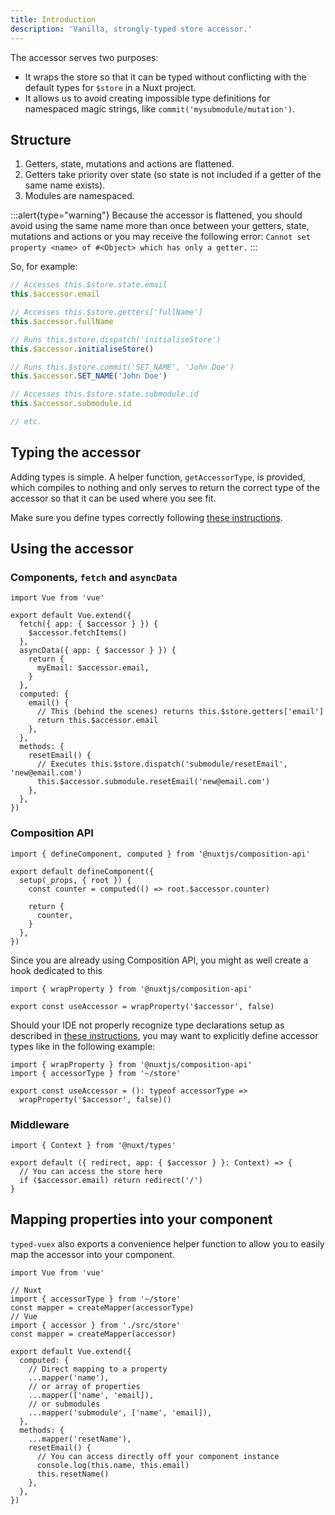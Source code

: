 ```yaml
---
title: Introduction
description: 'Vanilla, strongly-typed store accessor.'
---
```


The accessor serves two purposes:

- It wraps the store so that it can be typed without conflicting with the default types for `$store` in a Nuxt project.
- It allows us to avoid creating impossible type definitions for namespaced magic strings, like `commit('mysubmodule/mutation')`.

## Structure

1. Getters, state, mutations and actions are flattened.
2. Getters take priority over state (so state is not included if a getter of the same name exists).
3. Modules are namespaced.

:::alert{type="warning"}
Because the accessor is flattened, you should avoid using the same name more than once between your getters, state, mutations and actions or you may receive the following error: `Cannot set property <name> of #<Object> which has only a getter.`
:::

So, for example:

```ts
// Accesses this.$store.state.email
this.$accessor.email

// Accesses this.$store.getters['fullName']
this.$accessor.fullName

// Runs this.$store.dispatch('initialiseStore')
this.$accessor.initialiseStore()

// Runs this.$store.commit('SET_NAME', 'John Doe')
this.$accessor.SET_NAME('John Doe')

// Accesses this.$store.state.submodule.id
this.$accessor.submodule.id

// etc.
```

## Typing the accessor

Adding types is simple. A helper function, `getAccessorType`, is provided, which compiles to nothing and only serves to return the correct type of the accessor so that it can be used where you see fit.

Make sure you define types correctly following [these instructions](/getting-started/getting-started-nuxt#add-type-definitions).

## Using the accessor

### Components, `fetch` and `asyncData`

```ts{}[components/sampleComponent.vue]
import Vue from 'vue'

export default Vue.extend({
  fetch({ app: { $accessor } }) {
    $accessor.fetchItems()
  },
  asyncData({ app: { $accessor } }) {
    return {
      myEmail: $accessor.email,
    }
  },
  computed: {
    email() {
      // This (behind the scenes) returns this.$store.getters['email']
      return this.$accessor.email
    },
  },
  methods: {
    resetEmail() {
      // Executes this.$store.dispatch('submodule/resetEmail', 'new@email.com')
      this.$accessor.submodule.resetEmail('new@email.com')
    },
  },
})
```

### Composition API

```ts{}[components/sampleComponent.vue]
import { defineComponent, computed } from '@nuxtjs/composition-api'

export default defineComponent({
  setup(_props, { root }) {
    const counter = computed(() => root.$accessor.counter)

    return {
      counter,
    }
  },
})
```

Since you are already using Composition API, you might as well create a hook dedicated to this

```ts{}[hooks/useAccessor.ts]
import { wrapProperty } from '@nuxtjs/composition-api'

export const useAccessor = wrapProperty('$accessor', false)
```

Should your IDE not properly recognize type declarations setup as described in [these instructions](/getting-started/getting-started-nuxt#add-type-definitions),
you may want to explicitly define accessor types like in the following example:

```ts{}[hooks/useAccessor.ts]
import { wrapProperty } from '@nuxtjs/composition-api'
import { accessorType } from '~/store'

export const useAccessor = (): typeof accessorType =>
  wrapProperty('$accessor', false)()
```

### Middleware

```ts{}[middleware/test.ts]
import { Context } from '@nuxt/types'

export default ({ redirect, app: { $accessor } }: Context) => {
  // You can access the store here
  if ($accessor.email) return redirect('/')
}
```

## Mapping properties into your component

`typed-vuex` also exports a convenience helper function to allow you to easily map the accessor into your component.

```ts{}[components/sampleComponent.vue]
import Vue from 'vue'

// Nuxt
import { accessorType } from '~/store'
const mapper = createMapper(accessorType)
// Vue
import { accessor } from './src/store'
const mapper = createMapper(accessor)

export default Vue.extend({
  computed: {
    // Direct mapping to a property
    ...mapper('name'),
    // or array of properties
    ...mapper(['name', 'email]),
    // or submodules
    ...mapper('submodule', ['name', 'email]),
  },
  methods: {
    ...mapper('resetName'),
    resetEmail() {
      // You can access directly off your component instance
      console.log(this.name, this.email)
      this.resetName()
    },
  },
})
```
